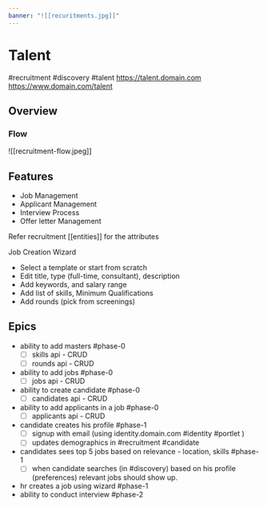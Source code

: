 ```yaml
---
banner: "![[recuritments.jpg]]"
---
```


# Talent
#recruitment #discovery #talent
https://talent.domain.com
https://www.domain.com/talent


## Overview

### Flow

![[recruitment-flow.jpeg]]

## Features

- Job Management
- Applicant Management
- Interview Process
- Offer letter Management

Refer recruitment  [[entities]] for the attributes

Job Creation Wizard
- Select a template or start from scratch
- Edit title, type (full-time, consultant), description
- Add keywords, and salary range
- Add list of skills, Minimum Qualifications
- Add  rounds (pick from screenings)

## Epics
- ability to add masters #phase-0 
	- [ ] skills api -  CRUD
	- [ ] rounds api -  CRUD
- ability to add jobs #phase-0
	- [ ] jobs api -  CRUD
- ability to create candidate #phase-0
	- [ ] candidates api - CRUD
- ability to add applicants in a  job #phase-0 
	- [ ] applicants api - CRUD
- candidate creates his profile #phase-1
	- [ ] signup with email (using identity.domain.com #identity #portlet  )
	- [ ] updates demographics in #recruitment #candidate
- candidates sees top 5 jobs based on relevance - location, skills #phase-1
	- [ ] when candidate searches (in #discovery) based on his profile (preferences) relevant jobs  should show up.
- hr creates a job using wizard #phase-1
- ability to conduct interview #phase-2

